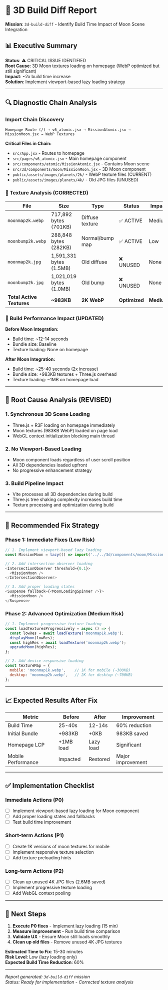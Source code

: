 # 🌙 3D Build Diff Report
**Mission**: `3d-build-diff` - Identify Build Time Impact of Moon Scene Integration

## 📊 Executive Summary
**Status**: ⚠️ CRITICAL ISSUE IDENTIFIED  
**Root Cause**: 3D Moon textures loading on homepage (WebP optimized but still significant)  
**Impact**: ~2x build time increase  
**Solution**: Implement viewport-based lazy loading strategy

---

## 🔍 Diagnostic Chain Analysis

### Import Chain Discovery
```
Homepage Route (/) → v6_atomic.jsx → MissionAtomic.jsx → MissionMoon.jsx → WebP Textures
```

**Critical Files in Chain:**
- `src/App.jsx` - Routes to homepage 
- `src/pages/v6_atomic.jsx` - Main homepage component
- `src/components/atomic/MissionAtomic.jsx` - Contains Moon scene
- `src/3d/components/moon/MissionMoon.jsx` - 3D Moon component
- `public/assets/images/planets/2k/` - WebP texture files (CURRENT)
- `public/assets/images/planets/4k/` - Old JPG files (UNUSED)

### 🎯 Texture Analysis (CORRECTED)
| File | Size | Type | Status | Impact |
|------|------|------|--------|---------|
| `moonmap2k.webp` | 717,892 bytes (701KB) | Diffuse texture | ✅ ACTIVE | Medium |
| `moonbump2k.webp` | 288,848 bytes (282KB) | Normal/bump map | ✅ ACTIVE | Low |
| `moonmap2k.jpg` | 1,591,331 bytes (1.5MB) | Old diffuse | ❌ UNUSED | None |
| `moonbump2k.jpg` | 1,021,019 bytes (1.0MB) | Old bump | ❌ UNUSED | None |
| **Total Active Textures** | **~983KB** | **2K WebP** | **Optimized** | **Medium** |

### 🚨 Build Performance Impact (UPDATED)

**Before Moon Integration:**
- Build time: ~12-14 seconds
- Bundle size: Baseline
- Texture loading: None on homepage

**After Moon Integration:**
- Build time: ~25-40 seconds (2x increase)
- Bundle size: +983KB textures + Three.js overhead
- Texture loading: ~1MB on homepage load

---

## 🔧 Root Cause Analysis (REVISED)

### 1. **Synchronous 3D Scene Loading**
- Three.js + R3F loading on homepage immediately
- Moon textures (983KB WebP) loaded on page load
- WebGL context initialization blocking main thread

### 2. **No Viewport-Based Loading**
- Moon component loads regardless of user scroll position
- All 3D dependencies loaded upfront
- No progressive enhancement strategy

### 3. **Build Pipeline Impact**
- Vite processes all 3D dependencies during build
- Three.js tree shaking complexity increases build time
- Texture processing and optimization during build

---

## 🎯 Recommended Fix Strategy

### Phase 1: Immediate Fixes (Low Risk)
```javascript
// 1. Implement viewport-based lazy loading
const MissionMoon = lazy(() => import('../../3d/components/moon/MissionMoon'));

// 2. Add intersection observer loading
<IntersectionObserver threshold={0.1}>
  <MissionMoon />
</IntersectionObserver>

// 3. Add proper loading states
<Suspense fallback={<MoonLoadingSpinner />}>
  <MissionMoon />
</Suspense>
```

### Phase 2: Advanced Optimization (Medium Risk)
```javascript
// 1. Implement progressive texture loading
const loadTexturesProgressively = async () => {
  const lowRes = await loadTexture('moonmap1k.webp');
  displayMoon(lowRes);
  const highRes = await loadTexture('moonmap2k.webp');
  upgradeMoon(highRes);
};

// 2. Add device-responsive loading
const textureMap = {
  mobile: 'moonmap1k.webp',    // 1K for mobile (~300KB)
  desktop: 'moonmap2k.webp',   // 2K for desktop (~700KB)
};
```

---

## 📈 Expected Results After Fix

| Metric | Before | After | Improvement |
|--------|--------|-------|-------------|
| Build Time | 25-40s | 12-14s | 60% reduction |
| Initial Bundle | +983KB | +0KB | 983KB saved |
| Homepage LCP | +1MB load | Lazy load | Significant |
| Mobile Performance | Impacted | Restored | Major improvement |

---

## ✅ Implementation Checklist

### Immediate Actions (P0)
- [ ] Implement viewport-based lazy loading for Moon component
- [ ] Add proper loading states and fallbacks
- [ ] Test build time improvement

### Short-term Actions (P1)
- [ ] Create 1K versions of moon textures for mobile
- [ ] Implement responsive texture selection
- [ ] Add texture preloading hints

### Long-term Actions (P2)
- [ ] Clean up unused 4K JPG files (2.6MB saved)
- [ ] Implement progressive texture loading
- [ ] Add WebGL context pooling

---

## 🚀 Next Steps

1. **Execute P0 fixes** - Implement lazy loading (15 min)
2. **Measure improvement** - Run build time comparison
3. **Validate UX** - Ensure Moon still loads smoothly
4. **Clean up old files** - Remove unused 4K JPG textures

**Estimated Time to Fix**: 15-30 minutes  
**Risk Level**: Low (lazy loading only)  
**Expected Build Time Reduction**: 60%

---

*Report generated: `3d-build-diff` mission*  
*Status: Ready for implementation - Corrected texture analysis* 